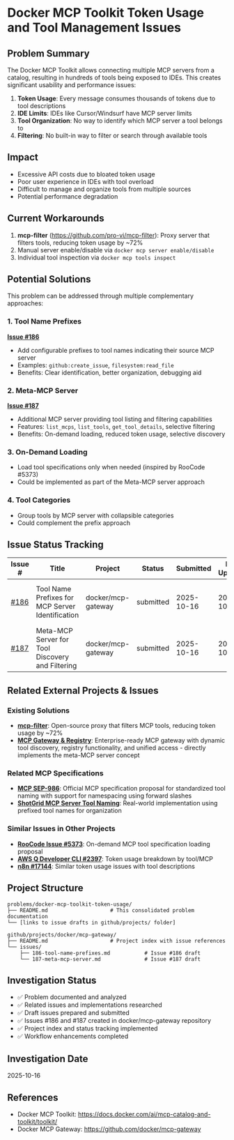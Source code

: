# Docker MCP Toolkit Token Usage and Tool Management Issues

## Problem Summary
The Docker MCP Toolkit allows connecting multiple MCP servers from a catalog, resulting in hundreds of tools being exposed to IDEs. This creates significant usability and performance issues:

1. **Token Usage**: Every message consumes thousands of tokens due to tool descriptions
2. **IDE Limits**: IDEs like Cursor/Windsurf have MCP server limits
3. **Tool Organization**: No way to identify which MCP server a tool belongs to
4. **Filtering**: No built-in way to filter or search through available tools

## Impact
- Excessive API costs due to bloated token usage
- Poor user experience in IDEs with tool overload
- Difficult to manage and organize tools from multiple sources
- Potential performance degradation

## Current Workarounds
1. **mcp-filter** (https://github.com/pro-vi/mcp-filter): Proxy server that filters tools, reducing token usage by ~72%
2. Manual server enable/disable via `docker mcp server enable/disable`
3. Individual tool inspection via `docker mcp tools inspect`

## Potential Solutions
This problem can be addressed through multiple complementary approaches:

### 1. Tool Name Prefixes
**[Issue #186](https://github.com/docker/mcp-gateway/issues/186)**
- Add configurable prefixes to tool names indicating their source MCP server
- Examples: `github:create_issue`, `filesystem:read_file`
- Benefits: Clear identification, better organization, debugging aid

### 2. Meta-MCP Server
**[Issue #187](https://github.com/docker/mcp-gateway/issues/187)**
- Additional MCP server providing tool listing and filtering capabilities
- Features: `list_mcps`, `list_tools`, `get_tool_details`, selective filtering
- Benefits: On-demand loading, reduced token usage, selective discovery

### 3. On-Demand Loading
- Load tool specifications only when needed (inspired by RooCode #5373)
- Could be implemented as part of the Meta-MCP server approach

### 4. Tool Categories
- Group tools by MCP server with collapsible categories
- Could complement the prefix approach

## Issue Status Tracking

| Issue # | Title | Project | Status | Submitted | Last Updated | Notes |
|---------|-------|---------|--------|-----------|--------------|-------|
| [#186](https://github.com/docker/mcp-gateway/issues/186) | Tool Name Prefixes for MCP Server Identification | docker/mcp-gateway | submitted | 2025-10-16 | 2025-10-16 | Feature request for configurable tool name prefixes |
| [#187](https://github.com/docker/mcp-gateway/issues/187) | Meta-MCP Server for Tool Discovery and Filtering | docker/mcp-gateway | submitted | 2025-10-16 | 2025-10-16 | Feature request for gateway-style MCP server |

## Related External Projects & Issues

### Existing Solutions
- **[mcp-filter](https://github.com/pro-vi/mcp-filter)**: Open-source proxy that filters MCP tools, reducing token usage by ~72%
- **[MCP Gateway & Registry](https://github.com/agentic-community/mcp-gateway-registry)**: Enterprise-ready MCP gateway with dynamic tool discovery, registry functionality, and unified access - directly implements the meta-MCP server concept

### Related MCP Specifications
- **[MCP SEP-986](https://github.com/modelcontextprotocol/modelcontextprotocol/issues/986)**: Official MCP specification proposal for standardized tool naming with support for namespacing using forward slashes
- **[ShotGrid MCP Server Tool Naming](https://pipeline-f26f1c83.mintlify.app/guides/tool-naming-convention)**: Real-world implementation using prefixed tool names for organization

### Similar Issues in Other Projects
- **[RooCode Issue #5373](https://github.com/RooCodeInc/Roo-Code/issues/5373)**: On-demand MCP tool specification loading proposal
- **[AWS Q Developer CLI #2397](https://github.com/aws/amazon-q-developer-cli/issues/2397)**: Token usage breakdown by tool/MCP
- **[n8n #17144](https://github.com/n8n-io/n8n/issues/17144)**: Similar token usage issues with tool descriptions

## Project Structure
```
problems/docker-mcp-toolkit-token-usage/
├── README.md                    # This consolidated problem documentation
└── [links to issue drafts in github/projects/ folder]

github/projects/docker/mcp-gateway/
├── README.md                    # Project index with issue references
└── issues/
    ├── 186-tool-name-prefixes.md           # Issue #186 draft
    └── 187-meta-mcp-server.md              # Issue #187 draft
```

## Investigation Status
- ✅ Problem documented and analyzed
- ✅ Related issues and implementations researched
- ✅ Draft issues prepared and submitted
- ✅ Issues #186 and #187 created in docker/mcp-gateway repository
- ✅ Project index and status tracking implemented
- ✅ Workflow enhancements completed

## Investigation Date
2025-10-16

## References
- Docker MCP Toolkit: https://docs.docker.com/ai/mcp-catalog-and-toolkit/toolkit/
- Docker MCP Gateway: https://github.com/docker/mcp-gateway
